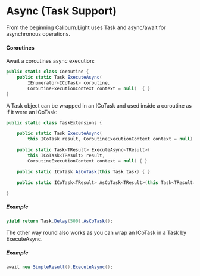# Async (Task Support)

From the beginning Caliburn.Light uses Task and async/await for asynchronous operations.


#### Coroutines

Await a coroutines async execution:

``` csharp
public static class Coroutine {
    public static Task ExecuteAsync(
		IEnumerator<ICoTask> coroutine,
		CoroutineExecutionContext context = null)  { }
}
```

A Task object can be wrapped in an ICoTask and used inside a coroutine as if it were an ICoTask: 

``` csharp
public static class TaskExtensions {

    public static Task ExecuteAsync(
		this ICoTask result, CoroutineExecutionContext context = null) { }

    public static Task<TResult> ExecuteAsync<TResult>(
		this ICoTask<TResult> result,
		CoroutineExecutionContext context = null) { }

    public static ICoTask AsCoTask(this Task task) { }

    public static ICoTask<TResult> AsCoTask<TResult>(this Task<TResult> task) { }

}
```

##### Example

``` csharp
yield return Task.Delay(500).AsCoTask();
```

The other way round also works as you can wrap an ICoTask in a Task by ExecuteAsync.

##### Example

``` csharp
await new SimpleResult().ExecuteAsync();
```
